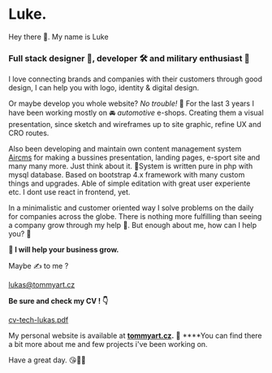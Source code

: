 # Luke.
Hey there 👋. My name is Luke

### Full stack designer 🎨, developer 🛠 and military enthusiast 🔫

I love connecting brands and companies with their customers through good design, I can help you with logo, identity & digital design. 

Or maybe develop you whole website? *No trouble!* 👊
For the last 3 years I have been working mostly on  🚘 *automotive*  e-shops. Creating them a visual presentation, since sketch and wireframes up to site graphic, refine UX and CRO routes.

Also been developing and maintain own content management system [Aircms](http://tommyart.cz/aircms) for making a bussines presentation, landing pages, e-sport site and many many more. Just think about it. 🤯System is written pure in php with mysql database. Based on bootstrap 4.x framework with many custom things and upgrades. Able of simple editation with great user experiente etc. I dont use react in frontend, yet.

In a minimalistic and customer oriented way I solve problems on the daily for companies across the globe. There is nothing more fulfilling than seeing a company grow through my help 💯. But enough about me, how can I help you? 👀

**🎯 I will help your business grow.**

Maybe ✍️ to me ? 

[lukas@tommyart.cz](mailto:lukas@tommyart.cz)

**Be sure and check my CV ! 👇**

[cv-tech-lukas.pdf](https://s3-us-west-2.amazonaws.com/secure.notion-static.com/b1e76c67-e074-4c4a-b3a4-b938a741b91c/cv-tech-lukas.pdf)

My personal website is available at **[tommyart.cz](http://tommyart.cz).** 🥳
****You can find there a bit more about me and few projects i've been working on.

Have a great day. 😘🙋‍♂️
